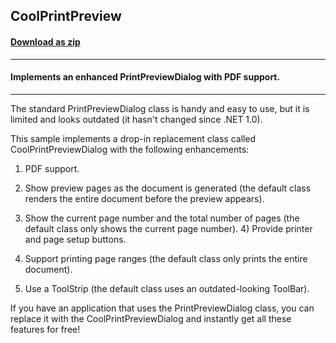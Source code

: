## CoolPrintPreview
#### [Download as zip](https://grapecity.github.io/DownGit/#/home?url=https://github.com/GrapeCity/ComponentOne-WinForms-Samples/tree/master/NetFramework\Pdf\VB\CoolPrintPreview)
____
#### Implements an enhanced PrintPreviewDialog with PDF support.
____
The standard PrintPreviewDialog class is handy and easy to use, but it is limited and looks outdated (it hasn't changed since .NET 1.0). 

This sample implements a drop-in replacement class called CoolPrintPreviewDialog with the following enhancements: 

1) PDF support. 

2) Show preview pages as the document is generated (the default class renders the entire document before the preview appears). 

3) Show the current page number and the total number of pages (the default class only shows the current page number).  4) Provide printer and page setup buttons. 

5) Support printing page ranges (the default class only prints the entire document). 

6) Use a ToolStrip (the default class uses an outdated-looking ToolBar). 

If you have an application that uses the PrintPreviewDialog class, you can replace it with the CoolPrintPreviewDialog and instantly get all these features for free! 